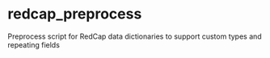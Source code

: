 redcap_preprocess
=================

Preprocess script for RedCap data dictionaries to support custom types and repeating fields